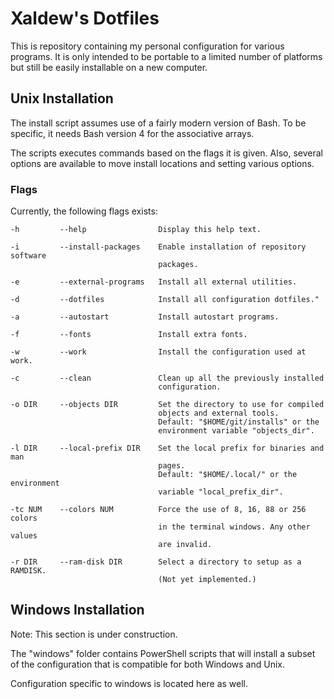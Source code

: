 # Xaldew's Dotfiles
This is repository containing my personal configuration for various programs. It
is only intended to be portable to a limited number of platforms but still be
easily installable on a new computer.

## Unix Installation
The install script assumes use of a fairly modern version of Bash. To be
specific, it needs Bash version 4 for the associative arrays.

The scripts executes commands based on the flags it is given. Also, several
options are available to move install locations and setting various options.

### Flags
Currently, the following flags exists:

    -h         --help                Display this help text.

    -i         --install-packages    Enable installation of repository software
                                     packages.

    -e         --external-programs   Install all external utilities.

    -d         --dotfiles            Install all configuration dotfiles."

    -a         --autostart           Install autostart programs.

    -f         --fonts               Install extra fonts.

    -w         --work                Install the configuration used at work.

    -c         --clean               Clean up all the previously installed
                                     configuration.

    -o DIR     --objects DIR         Set the directory to use for compiled
                                     objects and external tools.
                                     Default: "$HOME/git/installs" or the
                                     environment variable "objects_dir".

    -l DIR     --local-prefix DIR    Set the local prefix for binaries and man
                                     pages.
                                     Default: "$HOME/.local/" or the environment
                                     variable "local_prefix_dir".

    -tc NUM    --colors NUM          Force the use of 8, 16, 88 or 256 colors
                                     in the terminal windows. Any other values
                                     are invalid.

    -r DIR     --ram-disk DIR        Select a directory to setup as a RAMDISK.
                                     (Not yet implemented.)

## Windows Installation
Note: This section is under construction.

The "windows" folder contains PowerShell scripts that will install a subset of
the configuration that is compatible for both Windows and Unix.

Configuration specific to windows is located here as well.
